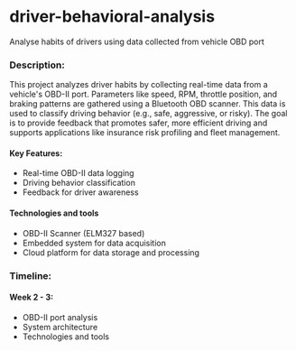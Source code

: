 # driver-behavioral-analysis
Analyse habits of drivers using data collected from vehicle OBD port

### Description:
This project analyzes driver habits by collecting real-time data from a vehicle's OBD-II port. Parameters like speed, RPM, throttle position, and braking patterns are gathered using a Bluetooth OBD scanner. This data is used to classify driving behavior (e.g., safe, aggressive, or risky). The goal is to provide feedback that promotes safer, more efficient driving and supports applications like insurance risk profiling and fleet management.

#### Key Features:
- Real-time OBD-II data logging
- Driving behavior classification
- Feedback for driver awareness
  
#### Technologies and tools
- OBD-II Scanner (ELM327 based)
- Embedded system for data acquisition
- Cloud platform for data storage and processing

### Timeline:
#### Week 2 - 3:
  - OBD-II port analysis
  - System architecture
  - Technologies and tools
